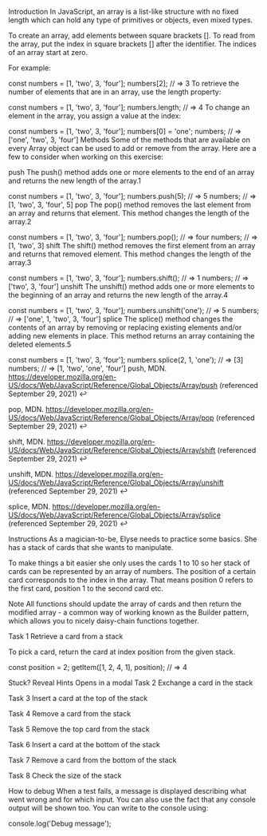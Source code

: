 Introduction
In JavaScript, an array is a list-like structure with no fixed length which can hold any type of primitives or objects, even mixed types.

To create an array, add elements between square brackets []. To read from the array, put the index in square brackets [] after the identifier. The indices of an array start at zero.

For example:

const numbers = [1, 'two', 3, 'four'];
numbers[2];
// => 3
To retrieve the number of elements that are in an array, use the length property:

const numbers = [1, 'two', 3, 'four'];
numbers.length;
// => 4
To change an element in the array, you assign a value at the index:

const numbers = [1, 'two', 3, 'four'];
numbers[0] = 'one';
numbers;
// => ['one', 'two', 3, 'four']
Methods
Some of the methods that are available on every Array object can be used to add or remove from the array. Here are a few to consider when working on this exercise:

push
The push() method adds one or more elements to the end of an array and returns the new length of the array.1

const numbers = [1, 'two', 3, 'four'];
numbers.push(5); // => 5
numbers;
// => [1, 'two', 3, 'four', 5]
pop
The pop() method removes the last element from an array and returns that element. This method changes the length of the array.2

const numbers = [1, 'two', 3, 'four'];
numbers.pop(); // => four
numbers;
// => [1, 'two', 3]
shift
The shift() method removes the first element from an array and returns that removed element. This method changes the length of the array.3

const numbers = [1, 'two', 3, 'four'];
numbers.shift(); // => 1
numbers;
// => ['two', 3, 'four']
unshift
The unshift() method adds one or more elements to the beginning of an array and returns the new length of the array.4

const numbers = [1, 'two', 3, 'four'];
numbers.unshift('one'); // => 5
numbers;
// => ['one', 1, 'two', 3, 'four']
splice
The splice() method changes the contents of an array by removing or replacing existing elements and/or adding new elements in place. This method returns an array containing the deleted elements.5

const numbers = [1, 'two', 3, 'four'];
numbers.splice(2, 1, 'one'); // => [3]
numbers;
// => [1, 'two', 'one', 'four']
push, MDN. https://developer.mozilla.org/en-US/docs/Web/JavaScript/Reference/Global_Objects/Array/push (referenced September 29, 2021) ↩

pop, MDN. https://developer.mozilla.org/en-US/docs/Web/JavaScript/Reference/Global_Objects/Array/pop (referenced September 29, 2021) ↩

shift, MDN. https://developer.mozilla.org/en-US/docs/Web/JavaScript/Reference/Global_Objects/Array/shift (referenced September 29, 2021) ↩

unshift, MDN. https://developer.mozilla.org/en-US/docs/Web/JavaScript/Reference/Global_Objects/Array/unshift (referenced September 29, 2021) ↩

splice, MDN. https://developer.mozilla.org/en-US/docs/Web/JavaScript/Reference/Global_Objects/Array/splice (referenced September 29, 2021) ↩

Instructions
As a magician-to-be, Elyse needs to practice some basics. She has a stack of cards that she wants to manipulate.

To make things a bit easier she only uses the cards 1 to 10 so her stack of cards can be represented by an array of numbers. The position of a certain card corresponds to the index in the array. That means position 0 refers to the first card, position 1 to the second card etc.

Note
All functions should update the array of cards and then return the modified array - a common way of working known as the Builder pattern, which allows you to nicely daisy-chain functions together.

Task 1
Retrieve a card from a stack

To pick a card, return the card at index position from the given stack.

const position = 2;
getItem([1, 2, 4, 1], position);
// => 4

Stuck? Reveal Hints
Opens in a modal
Task 2
Exchange a card in the stack

Task 3
Insert a card at the top of the stack

Task 4
Remove a card from the stack

Task 5
Remove the top card from the stack

Task 6
Insert a card at the bottom of the stack

Task 7
Remove a card from the bottom of the stack

Task 8
Check the size of the stack

How to debug
When a test fails, a message is displayed describing what went wrong and for which input. You can also use the fact that any console output will be shown too. You can write to the console using:

console.log('Debug message');